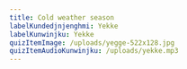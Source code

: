 ```yaml
---
title: Cold weather season
labelKundedjnjenghmi: Yekke
labelKunwinjku: Yekke
quizItemImage: /uploads/yegge-522x128.jpg
quizItemAudioKunwinjku: /uploads/yekke.mp3
---
```

